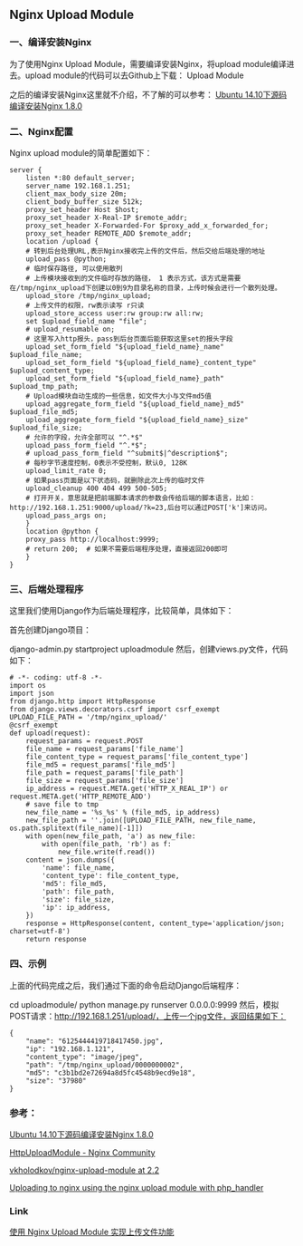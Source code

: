 ## Nginx Upload Module

### 一、编译安装Nginx
为了使用Nginx Upload Module，需要编译安装Nginx，将upload module编译进去。upload module的代码可以去Github上下载： Upload Module

之后的编译安装Nginx这里就不介绍，不了解的可以参考： [Ubuntu 14.10下源码编译安装Nginx 1.8.0](http://www.bkjia.com/Linux/1002916.html)

### 二、Nginx配置
Nginx upload module的简单配置如下：


    server {
        listen *:80 default_server;
        server_name 192.168.1.251;
        client_max_body_size 20m;
        client_body_buffer_size 512k;
        proxy_set_header Host $host;
        proxy_set_header X-Real-IP $remote_addr;
        proxy_set_header X-Forwarded-For $proxy_add_x_forwarded_for;
        proxy_set_header REMOTE_ADD $remote_addr;
        location /upload {
        # 转到后台处理URL,表示Nginx接收完上传的文件后，然后交给后端处理的地址
        upload_pass @python;
        # 临时保存路径, 可以使用散列
        # 上传模块接收到的文件临时存放的路径， 1 表示方式，该方式是需要在/tmp/nginx_upload下创建以0到9为目录名称的目录，上传时候会进行一个散列处理。
        upload_store /tmp/nginx_upload;
        # 上传文件的权限，rw表示读写 r只读
        upload_store_access user:rw group:rw all:rw;
        set $upload_field_name "file";
        # upload_resumable on;
        # 这里写入http报头，pass到后台页面后能获取这里set的报头字段
        upload_set_form_field "${upload_field_name}_name" $upload_file_name;
        upload_set_form_field "${upload_field_name}_content_type" $upload_content_type;
        upload_set_form_field "${upload_field_name}_path" $upload_tmp_path;
        # Upload模块自动生成的一些信息，如文件大小与文件md5值
        upload_aggregate_form_field "${upload_field_name}_md5" $upload_file_md5;
        upload_aggregate_form_field "${upload_field_name}_size" $upload_file_size;
        # 允许的字段，允许全部可以 "^.*$"
        upload_pass_form_field "^.*$";
        # upload_pass_form_field "^submit$|^description$";
        # 每秒字节速度控制，0表示不受控制，默认0, 128K
        upload_limit_rate 0;
        # 如果pass页面是以下状态码，就删除此次上传的临时文件
        upload_cleanup 400 404 499 500-505;
        # 打开开关，意思就是把前端脚本请求的参数会传给后端的脚本语言，比如：http://192.168.1.251:9000/upload/?k=23,后台可以通过POST['k']来访问。
        upload_pass_args on; 
        }
        location @python {
        proxy_pass http://localhost:9999;
        # return 200;  # 如果不需要后端程序处理，直接返回200即可
        }
    }
### 三、后端处理程序
这里我们使用Django作为后端处理程序，比较简单，具体如下：

首先创建Django项目：

django-admin.py startproject uploadmodule
然后，创建views.py文件，代码如下：

    # -*- coding: utf-8 -*-
    import os
    import json
    from django.http import HttpResponse
    from django.views.decorators.csrf import csrf_exempt
    UPLOAD_FILE_PATH = '/tmp/nginx_upload/'
    @csrf_exempt
    def upload(request):
        request_params = request.POST
        file_name = request_params['file_name']
        file_content_type = request_params['file_content_type']
        file_md5 = request_params['file_md5']
        file_path = request_params['file_path']
        file_size = request_params['file_size']
        ip_address = request.META.get('HTTP_X_REAL_IP') or request.META.get('HTTP_REMOTE_ADD')
        # save file to tmp
        new_file_name = '%s_%s' % (file_md5, ip_address)
        new_file_path = ''.join([UPLOAD_FILE_PATH, new_file_name, os.path.splitext(file_name)[-1]])
        with open(new_file_path, 'a') as new_file:
            with open(file_path, 'rb') as f:
                new_file.write(f.read())
        content = json.dumps({
            'name': file_name,
            'content_type': file_content_type,
            'md5': file_md5,
            'path': file_path,
            'size': file_size,
            'ip': ip_address,
        })
        response = HttpResponse(content, content_type='application/json; charset=utf-8')
        return response
    
### 四、示例
上面的代码完成之后，我们通过下面的命令启动Django后端程序：

cd uploadmodule/
python manage.py runserver 0.0.0.0:9999
然后，模拟POST请求：http://192.168.1.251/upload/，上传一个jpg文件，返回结果如下：

    {
        "name": "6125444419718417450.jpg",
        "ip": "192.168.1.121",
        "content_type": "image/jpeg",
        "path": "/tmp/nginx_upload/0000000002",
        "md5": "c3b1bd2e72694a8d5fc4548b9ecd9e18",
        "size": "37980"
    }

### 参考：

[Ubuntu 14.10下源码编译安装Nginx 1.8.0](http://www.bkjia.com/Linux/1002916.html)

[HttpUploadModule - Nginx Community](http://wiki.nginx.org/HttpUploadModule)

[vkholodkov/nginx-upload-module at 2.2](https://github.com/vkholodkov/nginx-upload-module/tree/2.2)

[Uploading to nginx using the nginx upload module with php_handler](https://github.com/blueimp/jQuery-File-Upload/wiki/Uploading-to-nginx-using-the-nginx-upload-module-with-php_handler)

### Link

[使用 Nginx Upload Module 实现上传文件功能](http://www.open-open.com/lib/view/open1435198673794.html)